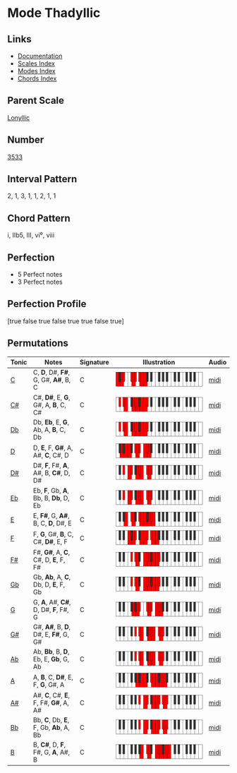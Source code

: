 # Mode Thadyllic

## Links

- [Documentation](README.md)
- [Scales Index](Scales.md)
- [Modes Index](Modes.md)
- [Chords Index](Chords.md)

## Parent Scale

[Lonyllic](ScaleLonyllic.md)

## Number

[3533](https://ianring.com/musictheory/scales/3533)

## Interval Pattern

2, 1, 3, 1, 1, 2, 1, 1

## Chord Pattern

i, IIb5, III, vi⁰, viii

## Perfection

- 5 Perfect notes
- 3 Perfect notes

## Perfection Profile

[true false true false true true false true]

## Permutations

| Tonic | Notes | Signature | Illustration | Audio |
|-------|-------|-----------|--------------|-------|
| [C](ModeCNaturalThadyllic.md) | C, **D**, D#, **F#**, G, G#, **A#**, B, C | C | ![CNaturalThadyllic](ModeCNaturalThadyllic.png) | [midi](https://github.com/edipermadi/music/blob/main/docs/ModeCNaturalThadyllic.mid?raw=true) |
| [C#](ModeCSharpThadyllic.md) | C#, **D#**, E, **G**, G#, A, **B**, C, C# | C | ![CSharpThadyllic](ModeCSharpThadyllic.png) | [midi](https://github.com/edipermadi/music/blob/main/docs/ModeCSharpThadyllic.mid?raw=true) |
| [Db](ModeDFlatThadyllic.md) | Db, **Eb**, E, **G**, Ab, A, **B**, C, Db | C | ![DFlatThadyllic](ModeDFlatThadyllic.png) | [midi](https://github.com/edipermadi/music/blob/main/docs/ModeDFlatThadyllic.mid?raw=true) |
| [D](ModeDNaturalThadyllic.md) | D, **E**, F, **G#**, A, A#, **C**, C#, D | C | ![DNaturalThadyllic](ModeDNaturalThadyllic.png) | [midi](https://github.com/edipermadi/music/blob/main/docs/ModeDNaturalThadyllic.mid?raw=true) |
| [D#](ModeDSharpThadyllic.md) | D#, **F**, F#, **A**, A#, B, **C#**, D, D# | C | ![DSharpThadyllic](ModeDSharpThadyllic.png) | [midi](https://github.com/edipermadi/music/blob/main/docs/ModeDSharpThadyllic.mid?raw=true) |
| [Eb](ModeEFlatThadyllic.md) | Eb, **F**, Gb, **A**, Bb, B, **Db**, D, Eb | C | ![EFlatThadyllic](ModeEFlatThadyllic.png) | [midi](https://github.com/edipermadi/music/blob/main/docs/ModeEFlatThadyllic.mid?raw=true) |
| [E](ModeENaturalThadyllic.md) | E, **F#**, G, **A#**, B, C, **D**, D#, E | C | ![ENaturalThadyllic](ModeENaturalThadyllic.png) | [midi](https://github.com/edipermadi/music/blob/main/docs/ModeENaturalThadyllic.mid?raw=true) |
| [F](ModeFNaturalThadyllic.md) | F, **G**, G#, **B**, C, C#, **D#**, E, F | C | ![FNaturalThadyllic](ModeFNaturalThadyllic.png) | [midi](https://github.com/edipermadi/music/blob/main/docs/ModeFNaturalThadyllic.mid?raw=true) |
| [F#](ModeFSharpThadyllic.md) | F#, **G#**, A, **C**, C#, D, **E**, F, F# | C | ![FSharpThadyllic](ModeFSharpThadyllic.png) | [midi](https://github.com/edipermadi/music/blob/main/docs/ModeFSharpThadyllic.mid?raw=true) |
| [Gb](ModeGFlatThadyllic.md) | Gb, **Ab**, A, **C**, Db, D, **E**, F, Gb | C | ![GFlatThadyllic](ModeGFlatThadyllic.png) | [midi](https://github.com/edipermadi/music/blob/main/docs/ModeGFlatThadyllic.mid?raw=true) |
| [G](ModeGNaturalThadyllic.md) | G, **A**, A#, **C#**, D, D#, **F**, F#, G | C | ![GNaturalThadyllic](ModeGNaturalThadyllic.png) | [midi](https://github.com/edipermadi/music/blob/main/docs/ModeGNaturalThadyllic.mid?raw=true) |
| [G#](ModeGSharpThadyllic.md) | G#, **A#**, B, **D**, D#, E, **F#**, G, G# | C | ![GSharpThadyllic](ModeGSharpThadyllic.png) | [midi](https://github.com/edipermadi/music/blob/main/docs/ModeGSharpThadyllic.mid?raw=true) |
| [Ab](ModeAFlatThadyllic.md) | Ab, **Bb**, B, **D**, Eb, E, **Gb**, G, Ab | C | ![AFlatThadyllic](ModeAFlatThadyllic.png) | [midi](https://github.com/edipermadi/music/blob/main/docs/ModeAFlatThadyllic.mid?raw=true) |
| [A](ModeANaturalThadyllic.md) | A, **B**, C, **D#**, E, F, **G**, G#, A | C | ![ANaturalThadyllic](ModeANaturalThadyllic.png) | [midi](https://github.com/edipermadi/music/blob/main/docs/ModeANaturalThadyllic.mid?raw=true) |
| [A#](ModeASharpThadyllic.md) | A#, **C**, C#, **E**, F, F#, **G#**, A, A# | C | ![ASharpThadyllic](ModeASharpThadyllic.png) | [midi](https://github.com/edipermadi/music/blob/main/docs/ModeASharpThadyllic.mid?raw=true) |
| [Bb](ModeBFlatThadyllic.md) | Bb, **C**, Db, **E**, F, Gb, **Ab**, A, Bb | C | ![BFlatThadyllic](ModeBFlatThadyllic.png) | [midi](https://github.com/edipermadi/music/blob/main/docs/ModeBFlatThadyllic.mid?raw=true) |
| [B](ModeBNaturalThadyllic.md) | B, **C#**, D, **F**, F#, G, **A**, A#, B | C | ![BNaturalThadyllic](ModeBNaturalThadyllic.png) | [midi](https://github.com/edipermadi/music/blob/main/docs/ModeBNaturalThadyllic.mid?raw=true) |

